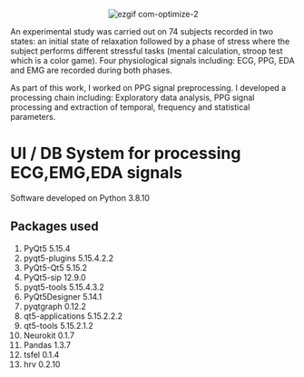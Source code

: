 <div align="center">
  
![ezgif com-optimize-2](https://github.com/Smainfet/ui_stress-master_2/assets/97527246/685fcd41-9c1a-4523-b11c-a9162f6d180f)

</div>

An experimental study was carried out on 74 subjects recorded in two states: an initial state of relaxation followed by a phase of stress where the subject performs different stressful tasks (mental calculation, stroop test which is a color game). Four physiological signals including: ECG, PPG, EDA and EMG are recorded during both phases.

As part of this work, I worked on PPG signal preprocessing. I developed a processing chain including: Exploratory data analysis, PPG signal processing and extraction of temporal, frequency and statistical parameters.

# UI / DB System for processing ECG,EMG,EDA signals

Software developed on Python 3.8.10

## Packages used

1. PyQt5   5.15.4
2. pyqt5-plugins 5.15.4.2.2
3. PyQt5-Qt5 5.15.2
4. PyQt5-sip 12.9.0
5. pyqt5-tools 5.15.4.3.2
6. PyQt5Designer 5.14.1
7. pyqtgraph 0.12.2
8. qt5-applications 5.15.2.2.2
9. qt5-tools 5.15.2.1.2
10. Neurokit 0.1.7
11. Pandas 1.3.7
12. tsfel 0.1.4
13. hrv 0.2.10
